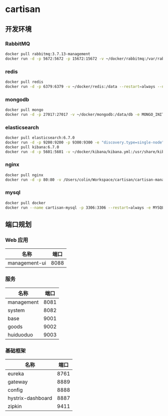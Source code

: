 # cartisan



## 开发环境

### RabbitMQ 

```bash
docker pull rabbitmq:3.7.13-management
docker run -d -p 5672:5672 -p 15672:15672 -v ~/docker/rabbitmq:/var/rabbitmq/lib --hostname cartisan-rabbitmq -e RABBITMQ_DEFAULT_USER=rabbitmqadmin -e RABBITMQ_DEFAULT_PASS=123456 --name cartisan-rabbitmq rabbitmq:3.7.13-management 
```

### redis 

```bash
docker pull redis
docker run -d -p 6379:6379 -v ~/docker/redis:/data --restart=always --name cartisan-redis redis redis-server --appendonly yes --requirepass "123456"
```

### mongodb 

```bash
docker pull mongo
docker run -d -p 27017:27017 -v ~/docker/mongodb:/data/db -e MONGO_INITDB_ROOT_USERNAME=mongoadmin -e MONGO_INITDB_ROOT_PASSWORD=123456 --name cartisan-mongodb mongo
```

### elasticsearch 

```bash
docker pull elasticsearch:6.7.0
docker run -d -p 9200:9200 -p 9300:9300 -e "discovery.type=single-node" --name cartisan-elasticsearch elasticsearch:6.7.0
docker pull kibana:6.7.0
docker run -d -p 5601:5601 -v ~/docker/kibana/kibana.yml:/usr/share/kibana/config/kibana.yml --name cartisan-kibana kibana:6.7.0
```

### nginx

```bash
docker pull nginx
docker run -d -p 80:80 -v /Users/colin/Workspace/cartisan/cartisan-management-ui/dist:/usr/share/nginx/html --name cartisanNginx nginx
```

### mysql

```bash
docker pull docker
docker run --name cartisan-mysql -p 3306:3306 --restart=always -e MYSQL_ROOT_PASSWORD=truth -v /usr/local/docker/mysql/data:/var/lib/mysql/ -d mysql
```

## 端口规划

### Web 应用

| 名称 | 端口 |
| --- | --- |
| management-ui | 8088 |

### 服务

| 名称 | 端口 |
| --- | --- |
| management | 8081 |
| system | 8082 |
| base | 9001 |
| goods | 9002 |
| huiduoduo | 9003 |

### 基础框架

| 名称 | 端口 |
| --- | --- |
| eureka | 8761 |
| gateway | 8889 |
| config | 8888 |
| hystrix-dashboard | 8887 |
| zipkin | 9411 |

